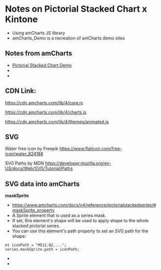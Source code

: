 # Notes on Pictorial Stacked Chart x Kintone
* Using amCharts JS library
* amCharts_Demo is a recreation of amCharts demo sites

## Notes from amCharts
* [Pictorial Stacked Chart Demo](https://www.amcharts.com/demos/pictorial-stacked-chart/)
* 
* 
## CDN Link:
https://cdn.amcharts.com/lib/4/core.js

https://cdn.amcharts.com/lib/4/charts.js

https://cdn.amcharts.com/lib/4/themes/animated.js

## SVG
Water free icon by Freepik
https://www.flaticon.com/free-icon/water_824188

SVG Paths by MDN
https://developer.mozilla.org/en-US/docs/Web/SVG/Tutorial/Paths

## SVG data into amCharts
**maskSprite**
* https://www.amcharts.com/docs/v4/reference/pictorialstackedseries/#maskSprite_property
* A Sprite element that is used as a series mask.
* If set, this element's shape will be used to apply shape to the whole stacked pictorial series.
* You can use this element's path property to set an SVG path for the shape:
```
et iconPath = "M511.82,...";
series.maskSprite.path = iconPath;
```
* 
* 